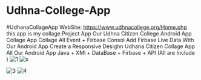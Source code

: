 # Udhna-College-App

#UdhanaCollageApp
WebSite: https://www.udhnacollege.org/Home.php
this app is my collage Project App 
Our Udhna Citizen College Android App
Collage App
Collage All Event + Firbase Consol Add
Firbase Live Data With Our Android App
Create a Responsive Desighn 
Udhana Citizen Collage App
All Our Android App 
Java + XMl + DataBase + Firbase + API (All are Include )
![1](https://user-images.githubusercontent.com/61049331/154733489-736ddbc1-6532-4ff9-a50c-36bca78b3e8d.PNG)
![s](https://user-images.githubusercontent.com/61049331/154733494-0ee1e038-93c0-42c0-9d03-240631746eff.PNG)

![3](https://user-images.githubusercontent.com/61049331/154733497-5bba82fd-9d43-43a1-9fd1-d7f8f78e8b31.PNG)
![4](https://user-images.githubusercontent.com/61049331/154733499-642700fa-6c7a-4b25-addf-896b7a65a163.PNG)
